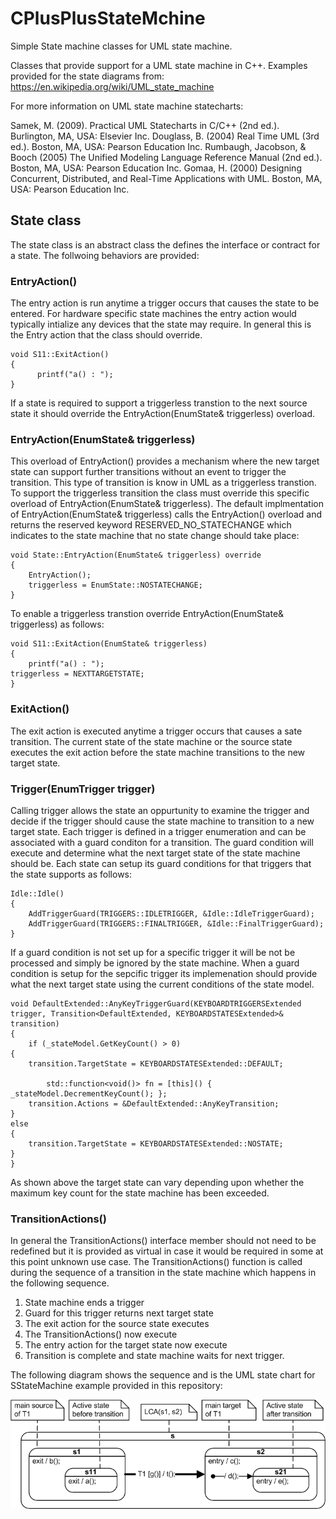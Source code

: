 # CPlusPlusStateMchine
Simple State machine classes for UML state machine.

Classes that provide support for a UML state machine in C++.  Examples provided for the
state diagrams from: https://en.wikipedia.org/wiki/UML_state_machine

For more information on UML state machine statecharts:

Samek, M. (2009). Practical UML Statecharts in C/C++ (2nd ed.). Burlington, MA, USA: Elsevier Inc.
Douglass, B. (2004) Real Time UML (3rd ed.). Boston, MA, USA: Pearson Education Inc.
Rumbaugh, Jacobson, & Booch (2005) The Unified Modeling Language Reference Manual (2nd ed.). Boston, MA, USA: Pearson Education Inc.
Gomaa, H. (2000) Designing Concurrent, Distributed, and Real-Time Applications with UML. Boston, MA, USA: Pearson Education Inc.

## State class

The state class is an abstract class the defines the interface or contract for a state.  The follwoing behaviors are provided:

### EntryAction()

The entry action is run anytime a trigger occurs that causes the state to be entered.  For hardware specific state machines the entry action would typically intialize any devices that the state may require. In general this is the Entry action that the class should override.

    void S11::ExitAction()
    {
	      printf("a() : ");
    }
    
If a state is required to support a triggerless transtion to the next source state it should override the EntryAction(EnumState& triggerless) overload. 

### EntryAction(EnumState& triggerless)

This overload of EntryAction() provides a mechanism where the new target state can support further transitions without an event to trigger the transition.  This type of transition is know in UML as a triggerless transtion.  To support the triggerless transition the class must override this specific overload of EntryAction(EnumState& triggerless).  The default implmentation of EntryAction(EnumState& triggerless) calls the EntryAction() overload and returns the reserved keyword RESERVED_NO_STATECHANGE which indicates to the state machine that no state change should take place:

    void State::EntryAction(EnumState& triggerless) override
    {
        EntryAction();
        triggerless = EnumState::NOSTATECHANGE;
    }
    
To enable a triggerless transtion override EntryAction(EnumState& triggerless) as follows:

    void S11::ExitAction(EnumState& triggerless)
    {
        printf("a() : ");
	triggerless = NEXTTARGETSTATE;
    }

### ExitAction()

The exit action is executed anytime a trigger occurs that causes a sate transition.  The current state of the state machine or the source state executes the exit action before the state machine transitions to the new target state.

### Trigger(EnumTrigger trigger)

Calling trigger allows the state an oppurtunity to examine the trigger and decide if the trigger should cause the state machine to transition to a new target state.  Each trigger is defined in a trigger enumeration and can be associated with a guard conditon for a transition.  The guard condition will execute and determine what the next target state of the state machine should be. Each state can setup its guard conditions for that triggers that the state supports as follows:

    Idle::Idle()
    {
        AddTriggerGuard(TRIGGERS::IDLETRIGGER, &Idle::IdleTriggerGuard);
        AddTriggerGuard(TRIGGERS::FINALTRIGGER, &Idle::FinalTriggerGuard);
    }
    
If a guard condition is not set up for a specific trigger it will be not be processed and simply be ignored by the state machine. When a guard condition is setup for the sepcific trigger its implemenation should provide what the next target state using the current conditions of the state model.

    void DefaultExtended::AnyKeyTriggerGuard(KEYBOARDTRIGGERSExtended trigger, Transition<DefaultExtended, KEYBOARDSTATESExtended>& transition)
    {
        if (_stateModel.GetKeyCount() > 0)
	{
	    transition.TargetState = KEYBOARDSTATESExtended::DEFAULT;

            std::function<void()> fn = [this]() { _stateModel.DecrementKeyCount(); };
	    transition.Actions = &DefaultExtended::AnyKeyTransition;
	}
	else
	{
	    transition.TargetState = KEYBOARDSTATESExtended::NOSTATE;
	}
    }
    
As shown above the target state can vary depending upon whether the maximum key count for the state machine has been exceeded.

### TransitionActions()

In general the TransitionActions() interface member should not need to be redefined but it is provided as virtual in case it would be required in some at this point unknown use case.  The TransitionActions() function is called during the sequence of a transition in the state machine which happens in the following sequence.

1. State machine ends a trigger
1. Guard for this trigger returns next target state
1. The exit action for the source state executes
1. The TransitionActions() now execute
1. The entry action for the target state now execute
1. Transition is complete and state machine waits for next trigger.

The following diagram shows the sequence and is the UML state chart for SStateMachine example provided in this repository:

![Practical UML Statecharts, in C/C++ Fig 2.9, Miro Samek](media/StateRoles.png)


